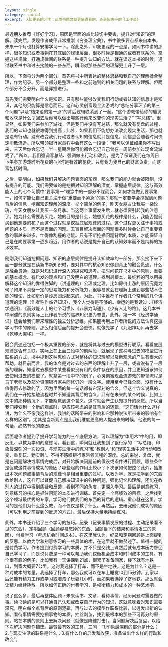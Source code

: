 ```yaml
---
layout: single
category: social
excerpt: 认知更新的艺术；此类书籍文章更值得看的，还是阳志平的《工作谈》
---  
```


最近朋友推荐《好好学习》，原因是里面的点比较切中要害，提升对“知识”的理解。读完后，发现作者成甲非常推崇《穷查理宝典》，书中很多要点都来自本书，未来一个月也打算安排学习一下。除此之外，印象更深的一点是，如同书中讲的那样，很多知识或者事物在其底层的规律层面，很多时候是相通的或者有联系的。掌握这些规律，打通规律间的联系是一种提升认知的方法。就在读这本书的时候，通过联系书中和过去接触的一些东西，瞬间对那些东西的理解更上升了一层。  

所以，下面将分为两个部分。首先将书中所表达的整体思路和我自己的理解揉合整理，作为纪录。另一个部分是整理一些和之前碰到的相关问题的联系与理解。但两个部分不会分开，而是穿插进行。  

首先我们需要明白什么是知识。只有那些能够改变我们行动或者认知的信息才是知识，其他的只能算是信息而已。这和心灵创富现金流游戏的“总结分享环节的第三个问题”以及“结束语的第一点”的背后逻辑联系到了一起。“这个游戏带给你的启发和收获是什么？回去后你可以做出哪些行动来改变你的现实生活？” “写总结”。很显然，如果我们来参加了游戏，但是我们并没有写总结，那么就没有复盘的过程，我们的认知也就很难得到提高；此外，如果我们不能想办法改变现实生活，那也就是没有行动。没有改变我们行动或者认知的信息就只是信息，而信息会随着时间快速消散流逝。所以带领银行家章程中会有这么一段话：“我可以保证如果你不写出来，三天后你会忘记一半一星期后你可能都会忘记自己曾在一周前参加过现金流游戏了。” 所以，我们强调写总结、强调做出行动和改变，是为了保证我们在每周日下午参加游戏时所花费的4小时是有效的花费。只有我为我自己的财富负责，而财富包括时间。  

之后，要明白，如果我们只解决问题表面的东西，那么我们的能力就会被限制，没有提升的可能。我们需要做的是挖掘对知识理解的深度，掌握底层规律。这与高效能人士的七个习惯中“要事第一”理念中的一部分不谋而合。如何才能做到要事第一，如何才能让自己更关注于做“重要而不紧急”的事？那就一定要学会挖掘到问题背后的信息，挖掘知识理解的深度。举个简单的例子，昨天女朋友让我买一朵玫瑰，今天女朋友让我买一朵月季。当这两个事情发生后，就必须要引起我的注意了。她为什么需要我买花，她的目的是什么，她想买花的规律是什么，我能否提前买到他想要的花？而这个过程就是挖掘底层规律的过程。这个过程更关注于事物或问题的本质，而不是表面的问题。去盲目解决表面的问题很多时候会让自己重要紧急的事越来越多，忙得像乱撞的老鼠。只有不断挖掘问题背后的本质，才能保证自己是在向要事第一逐步趋近。用作者的话说是提升自己的认知效率而不是纯粹的技术效率。  

刚刚我们知道挖掘问题、知识的底层规律是提升认知效率的一部分，那么接下来下面一部分就是在读新书新知识时，要对其中的核心知识做到真正的融会贯通。什么是融会贯通，就是对知识进行深入的探究和思考。把时间花在书本中的原则、重要的基本概念、有启发的观点和自己没明白的道理。找到最根本，最纯粹的可以用来解释这个知识的靠得住脚的（讲道理的）公理或定理。比如房价上涨的原因究竟为何？如果不具备一定的思考能力和分析能力，很容易就会在理解上遇到那些站不住脚的理论，比如房价是炒房团炒起来的。为此，书中推荐了作者几个常用的几个讲道理的定理（作者称作临界知识），我个人觉得是不够的。幸运的是我读过：《经济学通识》、《高效能人士的七个习惯》、《非暴力沟通》、《少有人走的路》。这几本书中阐述的原则实际上比作者所说的临界知识更为普世。此外，第一本《经济学通识》还会给我们带来理性的独立分析思维。如果能再用上作者所说的方法认真挖掘学习书中的原则，那么相信后面的提升会更快。就像先学了《九阳神功》再去学《乾坤大挪移》一样。  

融会贯通还包括一个极其重要的部分，就是将其与过去的模型进行联系，看看底层规律是否有关联。实际上在上面三段中的前两段，就展现了这种与过去的模型进行联系的方式。书中提到这种思维方式对整体的知识理解以及新观念的产生有很大的帮助。就目前而言，我的体会是对过去的东西的理解上升了一层，或者说有了一层新的理解，知道过去模型中某些看似没有用的条件存在的原因，并且更知道该如何去使用过去的模型了。就拿第一段中举的例子，心灵创富现金流游戏的带领流程是马丁老师以及部分资深银行家共同修订的一段文字。使用至今已经全面，没有什么值得再去修改的了，因为里面的每一句话都有它深刻的含义。但这个含义说真的，我们在一开始接触流程时并不知道其背后的含义，只有在未来的某个时候，比如上文中的那种情况下，才能察觉到这个含义。这时就会产生认知提升的感觉。所以当我们接受到一个新的观点时，更应该考虑的是其背后的逻辑，“这句话为什么这样讲，为什么不像我这样讲，我讲的话所带来的影响和它那种说法所带来的影响有什么样的区别”。尤其是当新观点是比我们维度更高的人提出来的时候，他说的每一句话，必然有他的原因。  

后面呢作者提到了提升学习能力的三个底层方法，可以理解为“体用术”中的用，即反思、以教为学和刻意练习。看到这，瞬间就让我想到了银行家的：“写总结、印象最深刻的一次投资、与现实生活中的练习”和“教别人”和“现实生活中的行动和改变、重复玩、勤实践”。不得不感叹银行家带领流程的深度。总的来说，复盘，就是在问题解决或事情完成后，对开始解决问题前的假设或条件进行回顾。哪些条件是促成这件事情成功的原因？哪些起的作用比较小？下次该如何把控？此外，抽象出本次问题或事情背后的规律也是相当重要的过程。以教为学，就是把学到的东西教给别人，这样可以督促自己解决知识中的各种问题，强化记忆和理解，还能在教别人的过程中得到质疑和反馈，看到不同的角度，更深入学习。最后是刻意练习，刻意练习的核心是抓住问题的本质进行训练。首先定一个高绩效的目标。之后找到这个领域最优秀的专家，学习他们教我们的东西的背后的逻辑。重点就在这里，学习的是他们为什么这么教，而不仅仅是教了什么。再然后，去研究他们成功的原因（可以利用之前提到的反思的方式）。最后保持大量地持续练习。  

此外，本书还介绍了三个学习的技巧。纪录（记录事情发展的过程、主动纪录看不见的东西）、定期回顾（回顾容易忘掉的东西、回顾当下的结果和事情发生的原因）、付费学习（考虑机会时间成本）。在这里我认为，纪录和定期回顾是上面提到的反思、以教为学和刻意练习的一些具体的术，在这里就不做赘述了。值得一提的是付费学习。作者提到付费学习的本质，并不只是交钱上课然后就有成本压力督促自己学习了，而是说付费是一种可以帮助我们权衡机会成本和时间成本的工具。有个很有趣的例子，比如我有一天讲课到21点，很累了准备回家，楼下就有地铁口，到家大概要7公里。这时我选择了打车，而不是坐地铁。这是为什么？这是一种对成本的考量，我选择了打车，那么我就可以在车上睡觉10到15分钟，到家以后还能有精力工作或学习或陪孩子玩耍几小时。而如果我选择了挤地铁，那么就会让精力继续耗散。所以如何正确的付费学习，是权衡精力和成本的一种艺术吧。  

说了这么多，最后再整体回顾下未来读书、文章，看待事情，经历问题时需要做的事。读书读的是可以打通自己认知或改变自己行为的知识，这就意味着对知识需要深究，明白每个点背后的原则逻辑，再与过去的模型作联系比较，以迸发出新的认知。看待事情需要挖掘事物的本质，抽丝剥茧，找到最根本的那些不可再分的原则。站在本质的原则上去解决问题（就像是降维打击）。当问题解决后复盘，以给下次解决问题作铺垫。最赞最有效的工具，三问：“1.印象最深刻的部分是什么；2.与现实生活的联系是什么；3.有什么样的启发和收获，准备做出什么样的行动和改变”。
